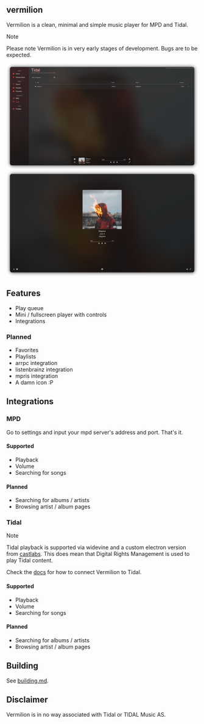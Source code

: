 ## vermilion

Vermilion is a clean, minimal and simple music player for MPD and Tidal.

> [!NOTE]
> Please note Vermilion is in very early stages of development.
> Bugs are to be expected.


![](./assets/ui1.png) <br/>
![](./assets/ui2.png)


## Features

- Play queue
- Mini / fullscreen player with controls
- Integrations

### Planned

- Favorites
- Playlists
- arrpc integration
- listenbrainz integration
- mpris integration
- A damn icon :P

## Integrations

### MPD

Go to settings and input your mpd server's address and port. That's it.

#### Supported

- Playback
- Volume
- Searching for songs

#### Planned

- Searching for albums / artists
- Browsing artist / album pages

### Tidal

> [!NOTE]
> Tidal playback is supported via widevine and a custom electron version from [castlabs](https://github.com/castlabs/electron-releases).
> This does mean that Digital Rights Management is used to play Tidal content.

Check the [docs](./docs/Tidal.md) for how to connect Vermilion to Tidal.

#### Supported

- Playback
- Volume
- Searching for songs

#### Planned

- Searching for albums / artists
- Browsing artist / album pages

## Building

See [building.md](./docs/Building.md).

## Disclaimer

Vermilion is in no way associated with Tidal or TIDAL Music AS.
